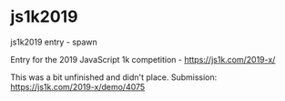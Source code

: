 # js1k2019
js1k2019 entry - spawn

Entry for the 2019 JavaScript 1k competition - https://js1k.com/2019-x/

This was a bit unfinished and didn't place. Submission: https://js1k.com/2019-x/demo/4075
